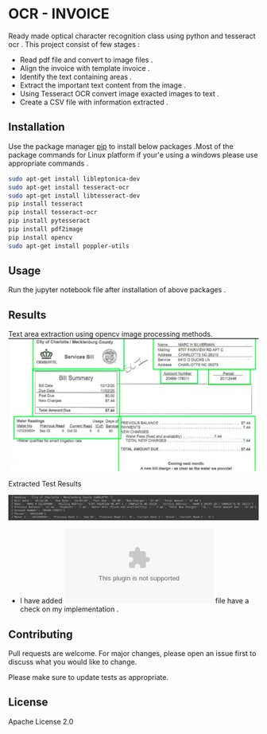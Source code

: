 # OCR - INVOICE

Ready made optical character recognition class using python and tesseract ocr . This project consist of few stages :
* Read pdf file and convert to image files .
* Align the invoice with template invoice .
* Identify the text containing areas .
* Extract the important text content from the image .
* Using Tesseract OCR convert image exacted images to text .
* Create a CSV file with information extracted .

## Installation

Use the package manager [pip](https://pip.pypa.io/en/stable/) to install below packages .Most of the package commands for Linux platform if your'e using a windows please use appropriate commands .

```bash
sudo apt-get install libleptonica-dev 
sudo apt-get install tesseract-ocr
sudo apt-get install libtesseract-dev
pip install tesseract
pip install tesseract-ocr
pip install pytesseract
pip install pdf2image
pip install opencv
sudo apt-get install poppler-utils
```

## Usage

Run the jupyter notebook file after installation of above packages .

## Results

Text area extraction using opencv image processing methods.
![](images/r_1.png)

Extracted Test Results 

![](images/r_2.png)

* I have added ![ocr results](invoice_data.csv) file have a check on my implementation .


## Contributing
Pull requests are welcome. For major changes, please open an issue first to discuss what you would like to change.

Please make sure to update tests as appropriate.

## License

Apache License 2.0